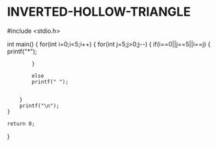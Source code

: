 # INVERTED-HOLLOW-TRIANGLE
#include <stdio.h>

int main()
{
    for(int i=0;i<5;i++)
    {
        for(int j=5;j>0;j--)
        {
            if(i==0||j==5||i==j)
            {
                printf("*");
                
            }
          
            else 
            printf(" ");


        }
        printf("\n");
    }

    return 0;

}

